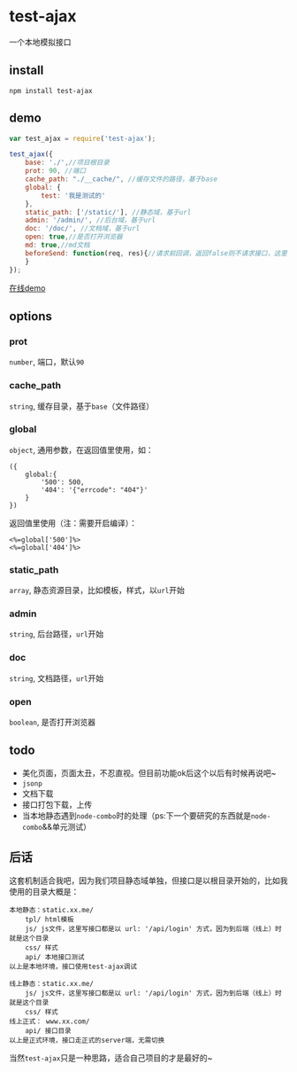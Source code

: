 # test-ajax

一个本地模拟接口

## install

```
npm install test-ajax
```

## demo

``` js
var test_ajax = require('test-ajax');

test_ajax({
    base: './',//项目根目录
    prot: 90, //端口
    cache_path: "./__cache/", //缓存文件的路径，基于base
    global: {
        test: '我是测试的'
    },
    static_path: ['/static/'], //静态域，基于url
    admin: '/admin/', //后台域，基于url
    doc: '/doc/', //文档域，基于url
    open: true,//是否打开浏览器
    md: true,//md文档
    beforeSend: function(req, res){//请求前回调，返回false则不请求接口，这里不算静态资源，后台，文档
    }
});
```

[在线demo](http://test-ajax.xuexb.com/admin/)

## options

### prot

`number`, 端口，默认`90`

### cache_path
`string`, 缓存目录，基于`base`（文件路径）

### global
`object`, 通用参数，在返回值里使用，如：
```
({
    global:{
        '500': 500,
        '404': '{"errcode": "404"}'
    }
})
```

返回值里使用（注：需要开启编译）：
```
<%=global['500']%>
<%=global['404']%>
```

### static_path
`array`, 静态资源目录，比如模板，样式，以`url`开始

### admin
`string`, 后台路径，`url`开始

### doc
`string`, 文档路径，`url`开始

### open
`boolean`, 是否打开浏览器

## todo
* 美化页面，页面太丑，不忍直视。但目前功能ok后这个以后有时候再说吧~
* `jsonp`
* 文档下载
* 接口打包下载，上传
* 当本地静态遇到`node-combo`时的处理（ps:下一个要研究的东西就是`node-combo`&&单元测试）

## 后话
这套机制适合我吧，因为我们项目静态域单独，但接口是以根目录开始的，比如我使用的目录大概是：
```
本地静态：static.xx.me/
    tpl/ html模板
    js/ js文件，这里写接口都是以 url: '/api/login' 方式，因为到后端（线上）时就是这个目录
    css/ 样式
    api/ 本地接口测试
以上是本地环境，接口使用test-ajax调试

线上静态：static.xx.me/
    js/ js文件，这里写接口都是以 url: '/api/login' 方式，因为到后端（线上）时就是这个目录
    css/ 样式
线上正式： www.xx.com/
    api/ 接口目录
以上是正式环境，接口走正式的server端，无需切换
```
当然`test-ajax`只是一种思路，适合自己项目的才是最好的~